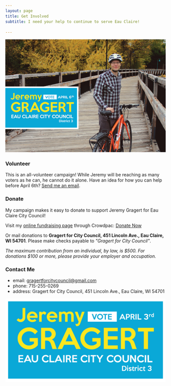 ```yaml
---
layout: page
title: Get Involved
subtitle: I need your help to continue to serve Eau Claire!

---
```


<img src="/img/Jeremy-Gragert_Get_Involved.jpg">

### Volunteer

This is an all-volunteer campaign! While Jeremy will be reaching as many voters as he can, he cannot do it alone. Have an idea for how you can help before April 6th? <a href="mailto:gragertforcitycouncil@gmail.com">Send me an email</a>.


### Donate

My campaign makes it easy to donate to support Jeremy Gragert for Eau Claire City Council!

Visit my <a href="https://www.crowdpac.com/campaigns/401230/jeremy-gragert" target="_blank">online fundraising page</a> through Crowdpac: <a href="https://www.crowdpac.com/campaigns/401230/jeremy-gragert" class="btn btn-info" target="_blank">Donate Now</a>

Or mail donations to <b>Gragert for City Council, 451 Lincoln Ave., Eau Claire, WI 54701</b>. Please make checks payable to <i>"Gragert for City Council"</i>.

<i>The maximum contribution from an individual, by law, is $500. For donations $100 or more, please provide your employer and occupation.</i>

### Contact Me

- <span class="text-muted">email:</span> <a href="mailto:gragertforcitycouncil@gmail.com">gragertforcitycouncil@gmail.com</a>
- <span class="text-muted">phone:</span> 715-255-0269
- <span class="text-muted">address:</span> Gragert for City Council, 451 Lincoln Ave., Eau Claire, WI 54701


<img src="/img/JeremyGragert_CityCouncilBanner.jpg">



